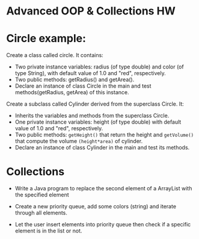# Advanced OOP & Collections HW

# Circle example:
Create a class called circle. It contains:

* Two private instance variables: radius (of type double) and color (of type String), with default value of 1.0 and "red", respectively.
* Two public methods: getRadius() and getArea().
* Declare an instance of class Circle in the main and test methods(getRadius, getArea) of this instance.


Create a subclass called Cylinder derived from the superclass Circle. It:
* Inherits the variables and methods from the superclass Circle.
* One private instance variables: height (of type double) with default value of 1.0 and "red", respectively.
* Two public methods: `getHeight()` that return the height and `getVolume()` that compute the volume `(height*area)` of cylinder.
* Declare an instance of class Cylinder in the main and test its methods. 


# Collections 

* Write a Java program to replace the second element of a ArrayList with the specified element

* Create a new priority queue, add some colors (string) and iterate through all elements.

* Let the user insert elements into priority queue then check if a specific element is in the list or not. 
